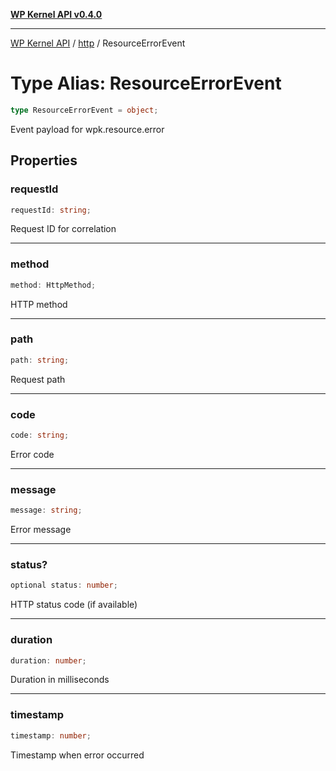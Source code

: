 [**WP Kernel API v0.4.0**](../../README.md)

---

[WP Kernel API](../../README.md) / [http](../README.md) / ResourceErrorEvent

# Type Alias: ResourceErrorEvent

```ts
type ResourceErrorEvent = object;
```

Event payload for wpk.resource.error

## Properties

### requestId

```ts
requestId: string;
```

Request ID for correlation

---

### method

```ts
method: HttpMethod;
```

HTTP method

---

### path

```ts
path: string;
```

Request path

---

### code

```ts
code: string;
```

Error code

---

### message

```ts
message: string;
```

Error message

---

### status?

```ts
optional status: number;
```

HTTP status code (if available)

---

### duration

```ts
duration: number;
```

Duration in milliseconds

---

### timestamp

```ts
timestamp: number;
```

Timestamp when error occurred
